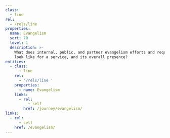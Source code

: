 ```yaml
---
class:
  - line
rel:
  - /rels/line
properties:
  name: Evangelism
  sort: 70
  level: 1
  description: >-
    What does internal, public, and partner evangelism efforts and requirements
    look like for a service, and its overall presence?
entities:
  - class:
      - line
    rel:
      - '/rels/line '
    properties:
      - name: Evangelism
    links:
      - rel:
          - self
        href: /journey/evangelism/
links:
  - rel:
      - self
    href: /evangelism/
---
```

